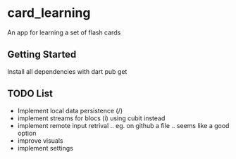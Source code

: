 # card_learning

An app for learning a set of flash cards

## Getting Started

Install all dependencies with dart pub get


## TODO List

* Implement local data persistence (/)
* implement streams for blocs (i) using cubit instead
* implement remote input retrival .. eg. on github a file .. seems like a good option
* improve visuals
* implement settings